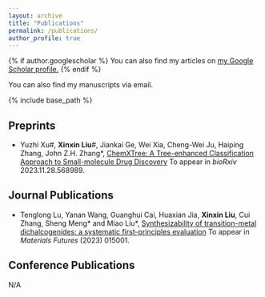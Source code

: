 ```yaml
---
layout: archive
title: "Publications"
permalink: /publications/
author_profile: true
---
```


{% if author.googlescholar %}
  You can also find my articles on <u><a href="{{author.googlescholar}}">my Google Scholar profile</a>.</u>
{% endif %}

You can also find my manuscripts via email.

{% include base_path %}

<!--{% for post in site.publications reversed %}
  {% include archive-single.html %}
{% endfor %} -->

Preprints
-----
* Yuzhi Xu#, **Xinxin Liu**#, Jiankai Ge, Wei Xia, Cheng-Wei Ju, Haiping Zhang, John Z.H. Zhang\*, [ChemXTree: A Tree-enhanced Classification Approach to Small-molecule Drug Discovery](https://doi.org/10.1101/2023.11.28.568989)
To appear in *bioRxiv* 2023.11.28.568989.

Journal Publications
-----
* Tenglong Lu, Yanan Wang, Guanghui Cai, Huaxian Jia, **Xinxin Liu**, Cui Zhang, Sheng Meng* and Miao Liu\*, [Synthesizability of transition-metal dichalcogenides: a systematic first-principles evaluation](https://doi.org/10.1088/2752-5724/acbe10)
To appear in *Materials Futures* (2023) 015001.

<!--* **Xinxin Liu**#, Kexin Fan#, Xinmeng Huang#, Jiankai Ge\*, Yujie Liu\*, Haisu Kang\*, [Recent advances in artificial intelligence boosting materials design for electrochemical energy storage]()
(Review Article) Under review-->
<!-- * Shangsong Li, Kun-Hao Yu, Isabel Garcia, **Xinxin Liu**, So Hee Nah, Tiffany Chui, Ziting Tian,and Shu Yang\*,[Direct Ink Writing of Cephalopod Skin-like, Color Switching Core-shellStructures from Cholesteric Liquid Crystal Elastomers and Dyed Solutionse]()
Under review -->
<!-- * Wentao Zhou\*, Jia Song, **Xinxin Liu**, Lve Lin, Hong Zhang, Shaoqiang Guo, and Dezhong Wang\*, [First principles molecular dynamics study on the behaviors of Cs and Sr in the mixed system of liquid metal electrode and LiCl-KCl molten salt](https://www.editorialmanager.com/electacta/download.aspx)
Under review -->
<!-- * Wentao Zhou\*, Jia Song, **Xinxin Liu**, Xuejie Li, Tianxing Da, Zhibin Gao\*, Xiangdong Ding, Jun Sun, and Dezhong Wang*, [The property of CrCoNiFeMnAl$_x$ (x=0, 0.5, and 1) high-entropy alloys on rapid cooling: insights from ab initio molecular dynamics](https://www.editorialmanager.com/electacta/download.aspx)
Under review -->


Conference Publications
-----
N/A


